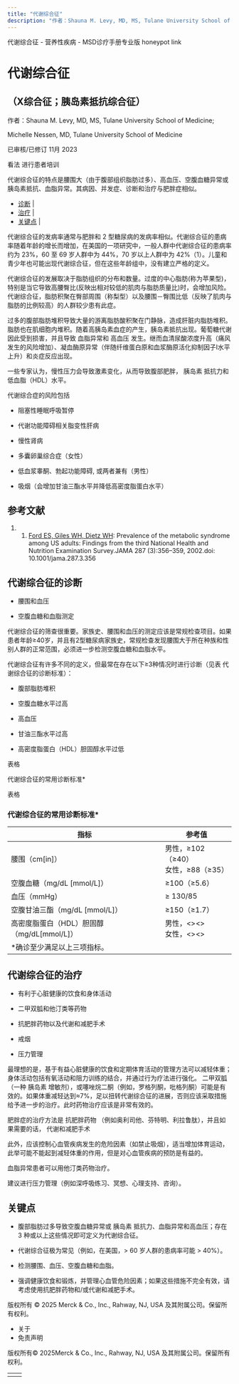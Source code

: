 ```yaml
---
title: "代谢综合征"
description: "作者：Shauna M. Levy, MD, MS, Tulane University School of Medicine;"
---
```


﻿代谢综合征 \- 营养性疾病 \- MSD诊疗手册专业版 honeypot link

# 代谢综合征

## （X综合征；胰岛素抵抗综合征）

作者：Shauna M. Levy, MD, MS, Tulane University School of Medicine;

Michelle Nessen, MD, Tulane University School of Medicine

已审核/已修订 11月 2023

看法 进行患者培训

代谢综合征的特点是腰围大（由于腹部组织脂肪过多）、高血压、空腹血糖异常或胰岛素抵抗、血脂异常。其病因、并发症、诊断和治疗与肥胖症相似。

- [诊断](#诊断_v887156_zh) \|
- [治疗](#治疗_v887211_zh) \|
- [关键点](#关键点_v11577328_zh) \|

代谢综合征的发病率通常与肥胖和 2 型糖尿病的发病率相似。代谢综合征的患病率随着年龄的增长而增加，在美国的一项研究中，一般人群中代谢综合征的患病率约为 23%，60 至 69 岁人群中为 44%，70 岁以上人群中为 42%（1）。儿童和青少年也可能出现代谢综合征，但在这些年龄组中，没有建立严格的定义。

代谢综合征的发展取决于脂肪组织的分布和数量。过度的中心脂肪(称为苹果型)，特别是当它导致高腰臀比(反映出相对较低的肌肉与脂肪质量比)时，会增加风险。代谢综合征，脂肪积聚在臀部周围（称梨型）以及腰围－臀围比低（反映了肌肉与脂肪的比例较高）的人群较少患有此症。

过多的腹部脂肪堆积导致大量的游离脂肪酸积聚在门静脉，造成肝脏内脂肪堆积。脂肪也在肌细胞内堆积。随着高胰岛素血症的产生，胰岛素抵抗出现。葡萄糖代谢因此受到损害，并且导致 血脂异常和 高血压 发生。继而血清尿酸浓度升高（痛风发生的风险增加）、凝血酶原异常（伴随纤维蛋白原和血浆酶原活化抑制因子I水平上升）和炎症反应出现。

一些专家认为，慢性压力会导致激素变化，从而导致腹部肥胖， 胰岛素 抵抗力和低血脂（HDL）水平。

代谢综合症的风险包括

- 阻塞性睡眠呼吸暂停

- 代谢功能障碍相关脂变性肝病

- 慢性肾病

- 多囊卵巢综合症（女性）

- 低血浆睾酮、勃起功能障碍, 或两者兼有（男性）

- 吸烟（会增加甘油三酯水平并降低高密度脂蛋白水平）


## 参考文献

1. 1. [Ford ES, Giles WH, Dietz WH](https://jamanetwork.com/journals/jama/fullarticle/194559): Prevalence of the metabolic syndrome among US adults: Findings from the third National Health and Nutrition Examination Survey.JAMA 287 (3):356–359, 2002.doi: 10.1001/jama.287.3.356


## 代谢综合征的诊断

- 腰围和血压

- 空腹血糖和血脂测定


代谢综合征的筛查很重要。家族史、腰围和血压的测定应该是常规检查项目。如果患者年龄≥40岁，并且有2型糖尿病家族史，常规检查发现腰围大于所在种族和性别人群的正常范围，必须进一步检测空腹血糖和血脂水平。

代谢综合征有许多不同的定义，但最常在存在以下≥3种情况时进行诊断（见表 代谢综合征的诊断标准）：

- 腹部脂肪堆积

- 空腹血糖水平过高

- 高血压

- 甘油三酯水平过高

- 高密度脂蛋白（HDL）胆固醇水平过低


表格

代谢综合征的常用诊断标准\*

表格

### 代谢综合征的常用诊断标准\*

| 指标 | 参考值 |
| --- | --- |
| 腰围（cm\[in\]） | 男性，≥102（≥40）<br>女性，≥88（≥35） |
| 空腹血糖（mg/dL \[mmol/L\]） | ≥100（≥5.6） |
| 血压（mmHg） | ≥ 130/85 |
| 空腹甘油三酯（mg/dL \[mmol/L\]） | ≥150（≥1.7） |
| 高密度脂蛋白（HDL）胆固醇（mg/dL\[mmol/L\]） | 男性，<><><br>女性，<><> |
| \*确诊至少满足以上三项指标。 |

## 代谢综合征的治疗

- 有利于心脏健康的饮食和身体活动

- 二甲双胍和他汀类等药物

- 抗肥胖药物以及代谢和减肥手术

- 戒烟

- 压力管理


最理想的是，基于有益心脏健康的饮食和定期体育活动的管理方法可以减轻体重；身体活动包括有氧活动和阻力训练的结合，并通过行为疗法进行强化。 二甲双胍（一种 胰岛素 增敏剂），或噻唑烷二酮（例如，罗格列酮，吡格列酮）可能是有效的。如果体重减轻达到≈7%，足以扭转代谢综合征的进展，否则应该采取措施给予进一步的治疗。此时药物治疗应该是非常有效的。

肥胖症的治疗方法是 抗肥胖药物 （例如奥利司他、芬特明、利拉鲁肽），并且如果需要的话， 代谢和减肥手术

此外，应该控制心血管疾病发生的危险因素（如禁止吸烟），适当增加体育运动，此举可能不能起到减轻体重的作用，但是对心血管疾病的预防是有益的。

血脂异常患者可以用他汀类药物治疗。

建议进行压力管理（例如深呼吸练习、冥想、心理支持、咨询）。

## 关键点

- 腹部脂肪过多导致空腹血糖异常或 胰岛素 抵抗力、血脂异常和高血压；存在 3 种或以上这些情况即可定义为代谢综合征。

- 代谢综合征极为常见（例如，在美国，\> 60 岁人群的患病率可能 > 40%）。

- 检测腰围、血压、空腹血糖和血脂。

- 强调健康饮食和锻炼，并管理心血管危险因素；如果这些措施不完全有效，请考虑使用抗肥胖药物和/或代谢和减肥手术。




版权所有 © 2025
Merck & Co., Inc., Rahway, NJ, USA 及其附属公司。保留所有权利。

- 关于
- 免责声明

版权所有© 2025Merck & Co., Inc., Rahway, NJ, USA 及其附属公司。保留所有权利。

|     |     |
| --- | --- |
|  |  |